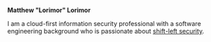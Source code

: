 ---
---

**Matthew "Lorimor" Lorimor**

I am a cloud-first information security professional with a software engineering background who is passionate about [shift-left security].

[shift-left security]: https://blog.paloaltonetworks.com/2019/07/4-practical-steps-shift-left-security/
